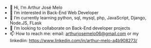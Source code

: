 - 👋 Hi, I’m Arthur José Melo
- 👀 I’m interested in Back-End Web Developer
- 🌱 I’m currently learning python, sql, mysql, php, JavaScript, Django, Node.JS, FLask
- 💞️ I’m looking to collaborate on Back-End developer projects
- 📫 How to reach me: email: arthurjosemelo06@gmail.com or my linkediin: https://www.linkedin.com/in/arthur-melo-a4b908273/

<!---
arthurmelo1995/arthurmelo1995 is a ✨ special ✨ repository because its `README.md` (this file) appears on your GitHub profile.
You can click the Preview link to take a look at your changes.
--->
